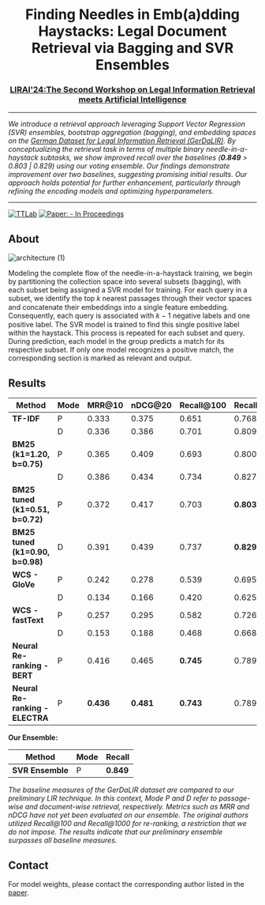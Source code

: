 <div align="center">
  <h1><b>Finding Needles in Emb(a)dding Haystacks: Legal Document Retrieval via Bagging and SVR Ensembles</b></h1>
  <h3><a href="https://sites.google.com/view/LIRAI-2024">LIRAI'24:The Second Workshop on Legal Information Retrieval meets Artificial Intelligence</a></h3>
  <hr/>
</div>

<i>We introduce a retrieval approach leveraging Support Vector Regression (SVR) ensembles, bootstrap aggregation (bagging), and embedding spaces on the [German Dataset for Legal Information Retrieval (GerDaLIR)](https://github.com/lavis-nlp/GerDaLIR). By conceptualizing the retrieval task in terms of multiple binary needle-in-a-haystack subtasks, we show improved recall over the baselines (**0.849** > 0.803 | 0.829) using our voting ensemble. Our findings demonstrate improvement over two baselines, suggesting promising initial results. Our approach holds potential for further enhancement, particularly through refining the encoding models and optimizing hyperparameters.</i>
<hr/>
<div>
  <a href="https://www.texttechnologylab.org/"> <img src="https://img.shields.io/static/v1?label=&message=Text+Technology+Lab&color=blueviolet&style=for-the-badge&logo=internetarchive" alt="TTLab"></a>
  <a href=""> <img src="https://img.shields.io/static/v1?label=Paper%3A&message=In+Proceedings&color=important&style=for-the-badge&logo=researchgate" alt="Paper: - In Proceedings"></a>
  <br/>
</div>

## About

![architecture (1)](https://github.com/TheItCrOw/lirai24/assets/49918134/c43459f2-e481-4cb2-8e56-0ac28aa81670)

Modeling the complete flow of the needle-in-a-haystack training, we begin by partitioning the collection space into several subsets (bagging), with each subset being assigned a SVR model for training. For each query in a subset, we identify the top 𝑘 nearest passages through their vector spaces and concatenate their embeddings into a single feature embedding. Consequently, each query is associated with 𝑘 − 1 negative labels and one positive label. The SVR model is trained to find this single positive label within the haystack. This process is repeated for each subset and query. During prediction, each model in the group predicts a match for its respective subset. If only one model recognizes a positive match, the corresponding section is marked as relevant and output.

## Results

| **Method**                  | **Mode** | **MRR@10** | **nDCG@20** | **Recall@100** | **Recall@1000** |
|-----------------------------|----------|------------|-------------|----------------|-----------------|
| **TF-IDF**                  | P        | 0.333      | 0.375       | 0.651          | 0.768           |
|                             | D        | 0.336      | 0.386       | 0.701          | 0.809           |
| **BM25 (k1=1.20, b=0.75)**  | P        | 0.365      | 0.409       | 0.693          | 0.800           |
|                             | D        | 0.386      | 0.434       | 0.734          | 0.827           |
| **BM25 tuned (k1=0.51, b=0.72)**  | P        | 0.372      | 0.417       | 0.703          | **0.803**       |
| **BM25 tuned (k1=0.90, b=0.98)**  | D        | 0.391      | 0.439       | 0.737          | **0.829**       |
| **WCS - GloVe**             | P        | 0.242      | 0.278       | 0.539          | 0.695           |
|                             | D        | 0.134      | 0.166       | 0.420          | 0.625           |
| **WCS - fastText**          | P        | 0.257      | 0.295       | 0.582          | 0.726           |
|                             | D        | 0.153      | 0.188       | 0.468          | 0.668           |
| **Neural Re-ranking - BERT**| P        | 0.416      | 0.465       | **0.745**      | 0.789           |
| **Neural Re-ranking - ELECTRA** | P    | **0.436**  | **0.481**   | **0.743**      | 0.789           |

**Our Ensemble:**

| **Method**       | **Mode** | **Recall** |
|------------------|----------|------------|
| **SVR Ensemble** | P        | **0.849**  |

*The baseline measures of the GerDaLIR dataset are compared to our preliminary LIR technique. In this context, Mode P and D refer to passage-wise and document-wise retrieval, respectively. Metrics such as MRR and nDCG have not yet been evaluated on our ensemble. The original authors utilized Recall@100 and Recall@1000 for re-ranking, a restriction that we do not impose. The results indicate that our preliminary ensemble surpasses all baseline measures.*

## Contact

For model weights, please contact the corresponding author listed in the [paper](#).


